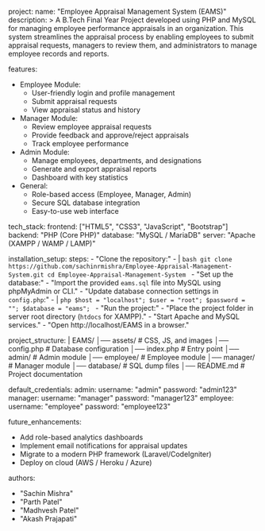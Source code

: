 project:
  name: "Employee Appraisal Management System (EAMS)"
  description: >
    A B.Tech Final Year Project developed using PHP and MySQL for managing
    employee performance appraisals in an organization. This system streamlines
    the appraisal process by enabling employees to submit appraisal requests,
    managers to review them, and administrators to manage employee records and reports.

features:
  - Employee Module:
      - User-friendly login and profile management
      - Submit appraisal requests
      - View appraisal status and history
  - Manager Module:
      - Review employee appraisal requests
      - Provide feedback and approve/reject appraisals
      - Track employee performance
  - Admin Module:
      - Manage employees, departments, and designations
      - Generate and export appraisal reports
      - Dashboard with key statistics
  - General:
      - Role-based access (Employee, Manager, Admin)
      - Secure SQL database integration
      - Easy-to-use web interface

tech_stack:
  frontend: ["HTML5", "CSS3", "JavaScript", "Bootstrap"]
  backend: "PHP (Core PHP)"
  database: "MySQL / MariaDB"
  server: "Apache (XAMPP / WAMP / LAMP)"

installation_setup:
  steps:
    - "Clone the repository:"
    - |
      ```bash
      git clone https://github.com/sachinrmishra/Employee-Appraisal-Management-System.git
      cd Employee-Appraisal-Management-System
      ```
    - "Set up the database:"
    - "Import the provided `eams.sql` file into MySQL using phpMyAdmin or CLI."
    - "Update database connection settings in `config.php`:"
    - |
      ```php
      $host = "localhost";
      $user = "root";
      $password = "";
      $database = "eams";
      ```
    - "Run the project:"
    - "Place the project folder in server root directory (`htdocs` for XAMPP)."
    - "Start Apache and MySQL services."
    - "Open http://localhost/EAMS in a browser."

project_structure: |
  EAMS/
  │── assets/         # CSS, JS, and images
  │── config.php      # Database configuration
  │── index.php       # Entry point
  │── admin/          # Admin module
  │── employee/       # Employee module
  │── manager/        # Manager module
  │── database/       # SQL dump files
  │── README.md       # Project documentation

default_credentials:
  admin:
    username: "admin"
    password: "admin123"
  manager:
    username: "manager"
    password: "manager123"
  employee:
    username: "employee"
    password: "employee123"

future_enhancements:
  - Add role-based analytics dashboards
  - Implement email notifications for appraisal updates
  - Migrate to a modern PHP framework (Laravel/CodeIgniter)
  - Deploy on cloud (AWS / Heroku / Azure)

authors:
  - "Sachin Mishra"
  - "Parth Patel"
  - "Madhvesh Patel"
  - "Akash Prajapati"
